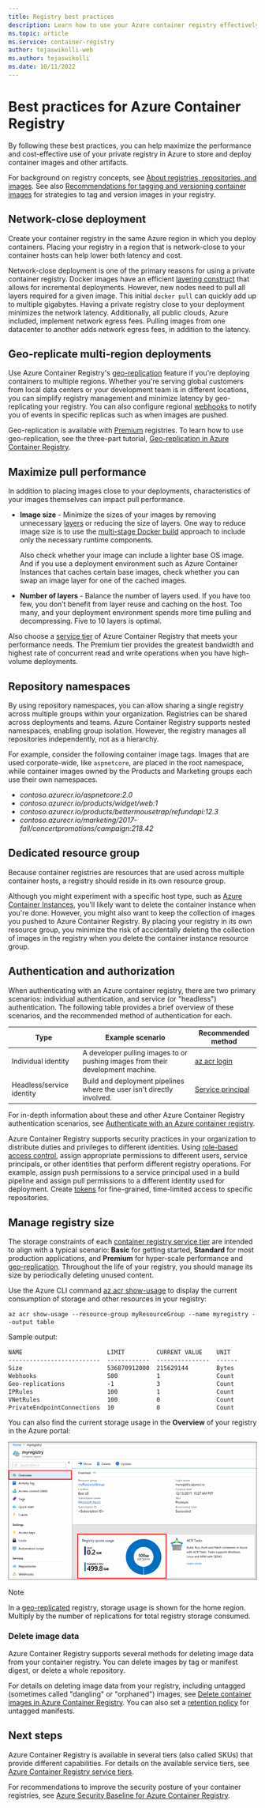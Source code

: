 ```yaml
---
title: Registry best practices
description: Learn how to use your Azure container registry effectively by following these best practices.
ms.topic: article
ms.service: container-registry
author: tejaswikolli-web
ms.author: tejaswikolli
ms.date: 10/11/2022
---
```


# Best practices for Azure Container Registry

By following these best practices, you can help maximize the performance and cost-effective use of your private registry in Azure to store and deploy container images and other artifacts.

For background on registry concepts, see [About registries, repositories, and images](container-registry-concepts.md). See also [Recommendations for tagging and versioning container images](container-registry-image-tag-version.md) for strategies to tag and version images in your registry. 

## Network-close deployment

Create your container registry in the same Azure region in which you deploy containers. Placing your registry in a region that is network-close to your container hosts can help lower both latency and cost.

Network-close deployment is one of the primary reasons for using a private container registry. Docker images have an efficient [layering construct](https://docs.docker.com/engine/userguide/storagedriver/imagesandcontainers/) that allows for incremental deployments. However, new nodes need to pull all layers required for a given image. This initial `docker pull` can quickly add up to multiple gigabytes. Having a private registry close to your deployment minimizes the network latency.
Additionally, all public clouds, Azure included, implement network egress fees. Pulling images from one datacenter to another adds network egress fees, in addition to the latency.

## Geo-replicate multi-region deployments

Use Azure Container Registry's [geo-replication](container-registry-geo-replication.md) feature if you're deploying containers to multiple regions. Whether you're serving global customers from local data centers or your development team is in different locations, you can simplify registry management and minimize latency by geo-replicating your registry. You can also configure regional [webhooks](container-registry-webhook.md) to notify you of events in specific replicas such as when images are pushed.

Geo-replication is available with [Premium](container-registry-skus.md) registries. To learn how to use geo-replication, see the three-part tutorial, [Geo-replication in Azure Container Registry](container-registry-tutorial-prepare-registry.md).

## Maximize pull performance

In addition to placing images close to your deployments, characteristics of your images themselves can impact pull performance.

* **Image size** - Minimize the sizes of your images by removing unnecessary [layers](container-registry-concepts.md#manifest) or reducing the size of layers. One way to reduce image size is to use the [multi-stage Docker build](https://docs.docker.com/develop/develop-images/multistage-build/) approach to include only the necessary runtime components. 

  Also check whether your image can include a lighter base OS image. And if you use a deployment environment such as Azure Container Instances that caches certain base images, check whether you can swap an image layer for one of the cached images. 
* **Number of layers** - Balance the number of layers used. If you have too few, you don’t benefit from layer reuse and caching on the host. Too many, and your deployment environment spends more time pulling and decompressing. Five to 10 layers is optimal.

Also choose a [service tier](container-registry-skus.md) of Azure Container Registry that meets your performance needs. The Premium tier provides the greatest bandwidth and highest rate of concurrent read and write operations when you have high-volume deployments.

## Repository namespaces

By using repository namespaces, you can allow sharing a single registry across multiple groups within your organization. Registries can be shared across deployments and teams. Azure Container Registry supports nested namespaces, enabling group isolation. However, the registry manages all repositories independently, not as a hierarchy.

For example, consider the following container image tags. Images that are used corporate-wide, like `aspnetcore`, are placed in the root namespace, while container images owned by the Products and Marketing groups each use their own namespaces.

- *contoso.azurecr.io/aspnetcore:2.0*
- *contoso.azurecr.io/products/widget/web:1*
- *contoso.azurecr.io/products/bettermousetrap/refundapi:12.3*
- *contoso.azurecr.io/marketing/2017-fall/concertpromotions/campaign:218.42*

## Dedicated resource group

Because container registries are resources that are used across multiple container hosts, a registry should reside in its own resource group.

Although you might experiment with a specific host type, such as [Azure Container Instances](../container-instances/container-instances-overview.md), you'll likely want to delete the container instance when you're done. However, you might also want to keep the collection of images you pushed to Azure Container Registry. By placing your registry in its own resource group, you minimize the risk of accidentally deleting the collection of images in the registry when you delete the container instance resource group.

## Authentication and authorization

When authenticating with an Azure container registry, there are two primary scenarios: individual authentication, and service (or "headless") authentication. The following table provides a brief overview of these scenarios, and the recommended method of authentication for each.

| Type | Example scenario | Recommended method |
|---|---|---|
| Individual identity | A developer pulling images to or pushing images from their development machine. | [az acr login](/cli/azure/acr#az-acr-login) |
| Headless/service identity | Build and deployment pipelines where the user isn't directly involved. | [Service principal](container-registry-authentication.md#service-principal) |

For in-depth information about these and other Azure Container Registry authentication scenarios, see [Authenticate with an Azure container registry](container-registry-authentication.md).

Azure Container Registry supports security practices in your organization to distribute duties and privileges to different identities. Using [role-based access control](container-registry-roles.md), assign appropriate permissions to different users, service principals, or other identities that perform different registry operations. For example, assign push permissions to a service principal used in a build pipeline and assign pull permissions to a different identity used for deployment. Create [tokens](container-registry-repository-scoped-permissions.md) for fine-grained, time-limited access to specific repositories.

## Manage registry size      

The storage constraints of each [container registry service tier][container-registry-skus] are intended to align with a typical scenario: **Basic** for getting started, **Standard** for most production applications, and **Premium** for hyper-scale performance and [geo-replication][container-registry-geo-replication]. Throughout the life of your registry, you should manage its size by periodically deleting unused content.

Use the Azure CLI command [az acr show-usage][az-acr-show-usage] to display the current consumption of storage and other resources in your registry:

```azurecli
az acr show-usage --resource-group myResourceGroup --name myregistry --output table
```

Sample output:

```
NAME                        LIMIT         CURRENT VALUE    UNIT
--------------------------  ------------  ---------------  ------
Size                        536870912000  215629144        Bytes
Webhooks                    500           1                Count
Geo-replications            -1            3                Count
IPRules                     100           1                Count
VNetRules                   100           0                Count
PrivateEndpointConnections  10            0                Count
```

You can also find the current storage usage in the **Overview** of your registry in the Azure portal:

![Registry usage information in the Azure portal][registry-overview-quotas]

> [!NOTE]
> In a [geo-replicated](container-registry-geo-replication.md) registry, storage usage is shown for the home region. Multiply by the number of replications for total registry storage consumed.

### Delete image data

Azure Container Registry supports several methods for deleting image data from your container registry. You can delete images by tag or manifest digest, or delete a whole repository.

For details on deleting image data from your registry, including untagged (sometimes called "dangling" or "orphaned") images, see [Delete container images in Azure Container Registry](container-registry-delete.md). You can also set a [retention policy](container-registry-retention-policy.md) for untagged manifests.

## Next steps

Azure Container Registry is available in several tiers (also called SKUs) that provide different capabilities. For details on the available service tiers, see [Azure Container Registry service tiers](container-registry-skus.md).

For recommendations to improve the security posture of your container registries, see [Azure Security Baseline for Azure Container Registry](security-baseline.md).

<!-- IMAGES -->
[delete-repository-portal]: ./media/container-registry-best-practices/delete-repository-portal.png
[registry-overview-quotas]: ./media/container-registry-best-practices/registry-overview-quotas.png

<!-- LINKS - Internal -->
[az-acr-repository-delete]: /cli/azure/acr/repository#az_acr_repository_delete
[az-acr-show-usage]: /cli/azure/acr#az_acr_show_usage
[azure-cli]: /cli/azure
[container-registry-geo-replication]: container-registry-geo-replication.md
[container-registry-skus]: container-registry-skus.md